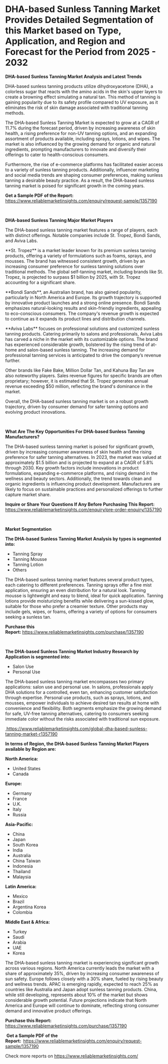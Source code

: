 <p><h1>DHA-based Sunless Tanning Market Provides Detailed Segmentation of this Market based on Type, Application, and Region and Forecast for the Period from 2025 - 2032</h1></p><p><strong>DHA-based Sunless Tanning Market Analysis and Latest Trends</strong></p>
<p><p>DHA-based sunless tanning products utilize dihydroxyacetone (DHA), a colorless sugar that reacts with the amino acids in the skin's upper layers to create a browning effect simulating a natural tan. This method of tanning is gaining popularity due to its safety profile compared to UV exposure, as it eliminates the risk of skin damage associated with traditional tanning methods. </p><p>The DHA-based Sunless Tanning Market is expected to grow at a CAGR of 11.7% during the forecast period, driven by increasing awareness of skin health, a rising preference for non-UV tanning options, and an expanding assortment of products available, including sprays, lotions, and wipes. The market is also influenced by the growing demand for organic and natural ingredients, prompting manufacturers to innovate and diversify their offerings to cater to health-conscious consumers. </p><p>Furthermore, the rise of e-commerce platforms has facilitated easier access to a variety of sunless tanning products. Additionally, influencer marketing and social media trends are shaping consumer preferences, making sunless tanning a desirable beauty practice. As a result, the DHA-based sunless tanning market is poised for significant growth in the coming years.</p></p>
<p><strong>Get a Sample PDF of the Report:&nbsp;</strong> <a href="https://www.reliablemarketinsights.com/enquiry/request-sample/1357190?utm_campaign=3167&utm_medium=2&utm_source=Github&utm_content=ia&utm_term=05042025&utm_id=dha-based-sunless-tanning">https://www.reliablemarketinsights.com/enquiry/request-sample/1357190</a></p>
<p>&nbsp;</p>
<p><strong>DHA-based Sunless Tanning Major Market Players</strong></p>
<p><p>The DHA-based sunless tanning market features a range of players, each with distinct offerings. Notable companies include St. Tropez, Bondi Sands, and Aviva Labs.</p><p>**St. Tropez** is a market leader known for its premium sunless tanning products, offering a variety of formulations such as foams, sprays, and mousses. The brand has witnessed consistent growth, driven by an increasing consumer preference for sunless tanning solutions over traditional methods. The global self-tanning market, including brands like St. Tropez, is projected to surpass $1 billion by 2025, with St. Tropez accounting for a significant share.</p><p>**Bondi Sands**, an Australian brand, has also gained popularity, particularly in North America and Europe. Its growth trajectory is supported by innovative product launches and a strong online presence. Bondi Sands emphasizes natural-looking results and skin-friendly ingredients, appealing to eco-conscious consumers. The company's revenue growth is expected to continue as it expands its product lines and distribution channels.</p><p>**Aviva Labs** focuses on professional solutions and customized sunless tanning products. Catering primarily to salons and professionals, Aviva Labs has carved a niche in the market with its customizable options. The brand has experienced considerable growth, bolstered by the rising trend of at-home and salon-based sunless tanning. The increasing demand for professional tanning services is anticipated to drive the company’s revenue further.</p><p>Other brands like Fake Bake, Million Dollar Tan, and Kahuna Bay Tan are also noteworthy players. Sales revenue figures for specific brands are often proprietary; however, it is estimated that St. Tropez generates annual revenue exceeding $50 million, reflecting the brand's dominance in the market.</p><p>Overall, the DHA-based sunless tanning market is on a robust growth trajectory, driven by consumer demand for safer tanning options and evolving product innovations.</p></p>
<p>&nbsp;</p>
<p><strong>What Are The Key Opportunities For DHA-based Sunless Tanning Manufacturers?</strong></p>
<p><p>The DHA-based sunless tanning market is poised for significant growth, driven by increasing consumer awareness of skin health and the rising preference for safer tanning alternatives. In 2023, the market was valued at approximately $1.5 billion and is projected to expand at a CAGR of 5.8% through 2030. Key growth factors include innovations in product formulations, expanding e-commerce platforms, and rising demand in the wellness and beauty sectors. Additionally, the trend towards clean and organic ingredients is influencing product development. Manufacturers are likely to focus on sustainable practices and personalized offerings to further capture market share.</p></p>
<p><strong>Inquire or Share Your Questions If Any Before Purchasing This Report:</strong> <a href="https://www.reliablemarketinsights.com/enquiry/pre-order-enquiry/1357190?utm_campaign=3167&utm_medium=2&utm_source=Github&utm_content=ia&utm_term=05042025&utm_id=dha-based-sunless-tanning">https://www.reliablemarketinsights.com/enquiry/pre-order-enquiry/1357190</a></p>
<p>&nbsp;</p>
<p><strong>Market Segmentation</strong></p>
<p><strong>The DHA-based Sunless Tanning Market Analysis by types is segmented into:</strong></p>
<p><ul><li>Tanning Spray</li><li>Tanning Mousse</li><li>Tanning Lotion</li><li>Others</li></ul></p>
<p><p>The DHA-based sunless tanning market features several product types, each catering to different preferences. Tanning sprays offer a fine mist application, ensuring an even distribution for a natural look. Tanning mousse is lightweight and easy to blend, ideal for quick application. Tanning lotions provide moisturizing benefits while delivering a sun-kissed glow, suitable for those who prefer a creamier texture. Other products may include gels, wipes, or foams, offering a variety of options for consumers seeking a sunless tan.</p></p>
<p><strong>Purchase this Report:&nbsp;</strong><a href="https://www.reliablemarketinsights.com/purchase/1357190?utm_campaign=3167&utm_medium=2&utm_source=Github&utm_content=ia&utm_term=05042025&utm_id=dha-based-sunless-tanning">https://www.reliablemarketinsights.com/purchase/1357190</a></p>
<p>&nbsp;</p>
<p><strong>The DHA-based Sunless Tanning Market Industry Research by Application is segmented into:</strong></p>
<p><ul><li>Salon Use</li><li>Personal Use</li></ul></p>
<p><p>The DHA-based sunless tanning market encompasses two primary applications: salon use and personal use. In salons, professionals apply DHA solutions for a controlled, even tan, enhancing customer satisfaction through expertise. Personal use products, such as sprays, lotions, and mousses, empower individuals to achieve desired tan results at home with convenience and flexibility. Both segments emphasize the growing demand for safe, UV-free tanning alternatives, catering to consumers seeking immediate color without the risks associated with traditional sun exposure.</p></p>
<p><a href="https://www.reliablemarketinsights.com/global-dha-based-sunless-tanning-market-r1357190?utm_campaign=3167&utm_medium=2&utm_source=Github&utm_content=ia&utm_term=05042025&utm_id=dha-based-sunless-tanning">&nbsp;https://www.reliablemarketinsights.com/global-dha-based-sunless-tanning-market-r1357190</a></p>
<p><strong>In terms of Region, the DHA-based Sunless Tanning Market Players available by Region are:</strong></p>
<p>
    <p> <strong> North America: </strong>
        <ul>
            <li>United States</li>
            <li>Canada</li>
        </ul>
        </p> 
    <p> <strong> Europe: </strong>
        <ul>
            <li>Germany</li>
            <li>France</li>
            <li>U.K.</li>
            <li>Italy</li>
            <li>Russia</li>
        </ul>
        </p> 
    <p> <strong> Asia-Pacific: </strong>
        <ul>
            <li>China</li>
            <li>Japan</li>
            <li>South Korea</li>
            <li>India</li>
            <li>Australia</li>
            <li>China Taiwan</li>
            <li>Indonesia</li>
            <li>Thailand</li>
            <li>Malaysia</li>
        </ul>
        </p> 
    <p> <strong> Latin America: </strong>
        <ul>
            <li>Mexico</li>
            <li>Brazil</li>
            <li>Argentina Korea</li>
            <li>Colombia</li>
        </ul>
        </p> 
    <p> <strong> Middle East & Africa: </strong>
        <ul>
            <li>Turkey</li>
            <li>Saudi</li>
            <li>Arabia</li>
            <li>UAE</li>
            <li>Korea</li>
        </ul>
    </p>
    </p>
<p><p>The DHA-based sunless tanning market is experiencing significant growth across various regions. North America currently leads the market with a share of approximately 35%, driven by increasing consumer awareness of sun safety. Europe follows closely with a 30% share, fueled by rising beauty and wellness trends. APAC is emerging rapidly, expected to reach 25% as countries like Australia and Japan adopt sunless tanning products. China, while still developing, represents about 10% of the market but shows considerable growth potential. Future projections indicate that North America and Europe will continue to dominate, reflecting strong consumer demand and innovative product offerings.</p></p>
<p><strong>Purchase this Report: </strong><a href="https://www.reliablemarketinsights.com/purchase/1357190?utm_campaign=3167&utm_medium=2&utm_source=Github&utm_content=ia&utm_term=05042025&utm_id=dha-based-sunless-tanning">https://www.reliablemarketinsights.com/purchase/1357190</a></p>
<p>&nbsp;<strong>Get a Sample PDF of the Report:&nbsp;&nbsp;</strong><a href="https://www.reliablemarketinsights.com/enquiry/request-sample/1357190?utm_campaign=3167&utm_medium=2&utm_source=Github&utm_content=ia&utm_term=05042025&utm_id=dha-based-sunless-tanning">https://www.reliablemarketinsights.com/enquiry/request-sample/1357190</a></p>
<p><strong></strong></p>
<p>Check more reports on <a href="https://www.reliablemarketinsights.com/?utm_campaign=3167&utm_medium=2&utm_source=Github&utm_content=ia&utm_term=05042025&utm_id=dha-based-sunless-tanning">https://www.reliablemarketinsights.com/</a></p>
